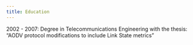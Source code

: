 ```yaml
---
title: Education
---
```


2002 - 2007: Degree in Telecommunications Engineering with the thesis:
“AODV protocol modifications to include Link State metrics”
